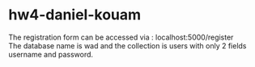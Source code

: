 # hw4-daniel-kouam
The registration form can be accessed via : localhost:5000/register <br>
The database name is wad and the collection is users with only 2 fields username and password. <br>
